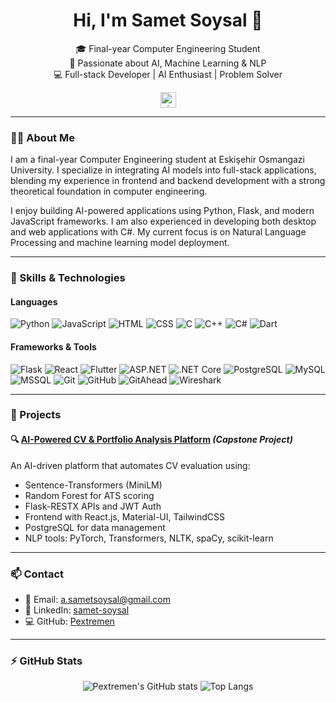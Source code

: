 <h1 align="center">Hi, I'm Samet Soysal 👋</h1>
<p align="center">
  🎓 Final-year Computer Engineering Student <br>
  🧠 Passionate about AI, Machine Learning & NLP <br>
  💻 Full-stack Developer | AI Enthusiast | Problem Solver
</p>

<p align="center">
  <img src="https://visitor-badge.laobi.icu/badge?page_id=Pextremen" alt="visitor badge" height="25"/>
</p>

---

### 🧑‍💻 About Me
I am a final-year Computer Engineering student at Eskişehir Osmangazi University. I specialize in integrating AI models into full-stack applications, blending my experience in frontend and backend development with a strong theoretical foundation in computer engineering. 

I enjoy building AI-powered applications using Python, Flask, and modern JavaScript frameworks. I am also experienced in developing both desktop and web applications with C#. My current focus is on Natural Language Processing and machine learning model deployment.

---

### 🚀 Skills & Technologies

#### Languages
![Python](https://img.shields.io/badge/-Python-3776AB?style=flat&logo=python&logoColor=white)
![JavaScript](https://img.shields.io/badge/-JavaScript-F7DF1E?style=flat&logo=javascript&logoColor=black)
![HTML](https://img.shields.io/badge/-HTML-E34F26?style=flat&logo=html5&logoColor=white)
![CSS](https://img.shields.io/badge/-CSS-1572B6?style=flat&logo=css3&logoColor=white)
![C](https://img.shields.io/badge/-C-A8B9CC?style=flat&logo=c&logoColor=black)
![C++](https://img.shields.io/badge/-C++-00599C?style=flat&logo=c%2B%2B&logoColor=white)
![C#](https://img.shields.io/badge/-C%23-239120?style=flat&logo=c-sharp&logoColor=white)
![Dart](https://img.shields.io/badge/-Dart-0175C2?style=flat&logo=dart&logoColor=white)

#### Frameworks & Tools
![Flask](https://img.shields.io/badge/-Flask-000000?style=flat&logo=flask)
![React](https://img.shields.io/badge/-React-20232A?style=flat&logo=react&logoColor=61DAFB)
![Flutter](https://img.shields.io/badge/-Flutter-02569B?style=flat&logo=flutter&logoColor=white)
![ASP.NET](https://img.shields.io/badge/-ASP.NET-512BD4?style=flat&logo=dotnet&logoColor=white)
![.NET Core](https://img.shields.io/badge/-.NET_Core-512BD4?style=flat&logo=dotnet&logoColor=white)
![PostgreSQL](https://img.shields.io/badge/-PostgreSQL-336791?style=flat&logo=postgresql&logoColor=white)
![MySQL](https://img.shields.io/badge/-MySQL-4479A1?style=flat&logo=mysql&logoColor=white)
![MSSQL](https://img.shields.io/badge/-Microsoft%20SQL%20Server-CC2927?style=flat&logo=microsoft%20sql%20server&logoColor=white)
![Git](https://img.shields.io/badge/-Git-F05032?style=flat&logo=git&logoColor=white)
![GitHub](https://img.shields.io/badge/-GitHub-181717?style=flat&logo=github)
![GitAhead](https://img.shields.io/badge/-GitAhead-00B4AB?style=flat&logo=git&logoColor=white)
![Wireshark](https://img.shields.io/badge/-Wireshark-1679A7?style=flat&logo=wireshark&logoColor=white)

---

### 📌 Projects

#### 🔍 [AI-Powered CV & Portfolio Analysis Platform](https://github.com/Pextremen) *(Capstone Project)*  
An AI-driven platform that automates CV evaluation using:
- Sentence-Transformers (MiniLM)
- Random Forest for ATS scoring
- Flask-RESTX APIs and JWT Auth
- Frontend with React.js, Material-UI, TailwindCSS
- PostgreSQL for data management
- NLP tools: PyTorch, Transformers, NLTK, spaCy, scikit-learn

---

### 📫 Contact
- 📧 Email: a.sametsoysal@gmail.com  
- 🔗 LinkedIn: [samet-soysal](https://linkedin.com/in/samet-soysal-92b2101ba)  
- 💻 GitHub: [Pextremen](https://github.com/Pextremen)

---

### ⚡ GitHub Stats
<p align="center">
  <img src="https://github-readme-stats.vercel.app/api?username=Pextremen&show_icons=true&theme=default" alt="Pextremen's GitHub stats" />
  <img src="https://github-readme-stats.vercel.app/api/top-langs/?username=Pextremen&layout=compact" alt="Top Langs" />
</p>
